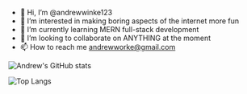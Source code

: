 - 👋 Hi, I’m @andrewwinke123
- 👀 I’m interested in making boring aspects of the internet more fun
- 🌱 I’m currently learning MERN full-stack development
- 💞️ I’m looking to collaborate on ANYTHING at the moment
- 📫 How to reach me andrewworke@gmail.com


![Andrew's GitHub stats](https://github-readme-stats.vercel.app/api?username=andrewwinke123&show_icons=true&theme=highcontrast&hide=stars)

![Top Langs](https://github-readme-stats.vercel.app/api/top-langs/?username=andrewwinke123&layout=compact)

<!---
andrewwinke123/andrewwinke123 is a ✨ special ✨ repository because its `README.md` (this file) appears on your GitHub profile.
You can click the Preview link to take a look at your changes.
--->
